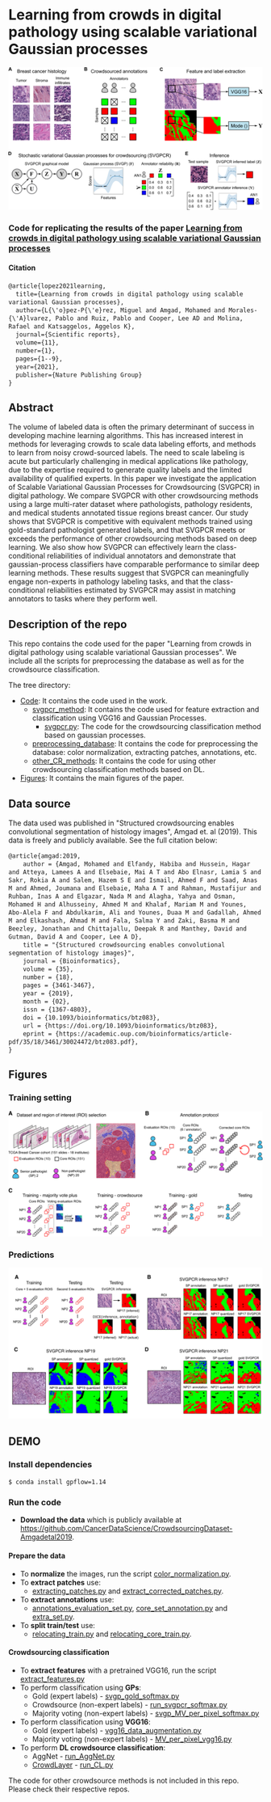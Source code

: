 # Learning from crowds in digital pathology using scalable variational Gaussian processes

![Approach](figures/Figure1.png)

### Code for replicating the results of the paper [Learning from crowds in digital pathology using scalable variational Gaussian processes](https:)

#### Citation
~~~
@article{lopez2021learning,
  title={Learning from crowds in digital pathology using scalable variational Gaussian processes},
  author={L{\'o}pez-P{\'e}rez, Miguel and Amgad, Mohamed and Morales-{\'A}lvarez, Pablo and Ruiz, Pablo and Cooper, Lee AD and Molina, Rafael and Katsaggelos, Aggelos K},
  journal={Scientific reports},
  volume={11},
  number={1},
  pages={1--9},
  year={2021},
  publisher={Nature Publishing Group}
}
~~~

## Abstract
The volume of labeled data is often the primary determinant of success in developing machine learning algorithms. This has increased interest in methods for leveraging crowds to scale data labeling efforts, and methods to learn from noisy crowd-sourced labels. The need to scale labeling is acute but particularly challenging in medical applications like pathology, due to the expertise required to generate quality labels and the limited availability of qualified experts. In this paper we investigate the application of Scalable Variational Gaussian Processes for Crowdsourcing (SVGPCR) in digital pathology. We compare SVGPCR with other crowdsourcing methods using a large multi-rater dataset where pathologists, pathology residents, and medical students annotated tissue regions breast cancer. Our study shows that SVGPCR is competitive with equivalent methods trained using gold-standard pathologist generated labels, and that SVGPCR meets or exceeds the performance of other crowdsourcing methods based on deep learning. We also show how SVGPCR can effectively learn the class-conditional reliabilities of individual annotators and demonstrate that gaussian-process classifiers have comparable performance to similar deep learning methods. These results suggest that SVGPCR can meaningfully engage non-experts in pathology labeling tasks, and that the class-conditional reliabilities estimated by SVGPCR may assist in matching annotators to tasks where they perform well.

 ## Description of the repo
 This repo contains the code used for the paper "Learning from crowds in digital pathology using scalable variational Gaussian processes". We include all the scripts for preprocessing the database as well as for the crowdsource classification.

The tree directory:

- [Code](code/): It contains the code used in the work.
  - [svgpcr_method](code/svgpcr_method): It contains the code used for feature extraction and classification using VGG16 and Gaussian Processes.
     - [svgpcr.py](code/svgpcr_method/svgpcr.py): The code for the crowdsourcing classification method based on gaussian processes.
  - [preprocessing_database](code/preprocessing_database): It contains the code for preprocessing the database: color normalization, extracting patches, annotations, etc.
  - [other_CR_methods](code/other_CR_methods): It contains the code for using other crowdsourcing classification methods based on DL.
- [Figures](figures/): It contains the main figures of the paper.

## Data source

The data used was published in "Structured crowdsourcing enables convolutional segmentation of histology images", Amgad et. al (2019). This data is freely and publicly available. See the full citation below:
~~~
@article{amgad:2019,
    author = {Amgad, Mohamed and Elfandy, Habiba and Hussein, Hagar and Atteya, Lamees A and Elsebaie, Mai A T and Abo Elnasr, Lamia S and Sakr, Rokia A and Salem, Hazem S E and Ismail, Ahmed F and Saad, Anas M and Ahmed, Joumana and Elsebaie, Maha A T and Rahman, Mustafijur and Ruhban, Inas A and Elgazar, Nada M and Alagha, Yahya and Osman, Mohamed H and Alhusseiny, Ahmed M and Khalaf, Mariam M and Younes, Abo-Alela F and Abdulkarim, Ali and Younes, Duaa M and Gadallah, Ahmed M and Elkashash, Ahmad M and Fala, Salma Y and Zaki, Basma M and Beezley, Jonathan and Chittajallu, Deepak R and Manthey, David and Gutman, David A and Cooper, Lee A D},
    title = "{Structured crowdsourcing enables convolutional segmentation of histology images}",
    journal = {Bioinformatics},
    volume = {35},
    number = {18},
    pages = {3461-3467},
    year = {2019},
    month = {02},
    issn = {1367-4803},
    doi = {10.1093/bioinformatics/btz083},
    url = {https://doi.org/10.1093/bioinformatics/btz083},
    eprint = {https://academic.oup.com/bioinformatics/article-pdf/35/18/3461/30024472/btz083.pdf},
}
~~~

## Figures

### Training setting
![Training setting](figures/Figure2.png)

### Predictions
![Predictions](figures/Figure3.png)



## DEMO
### Install dependencies
~~~
$ conda install gpflow=1.14
~~~

### Run the code
- **Download the data** which is publicly available at https://github.com/CancerDataScience/CrowdsourcingDataset-Amgadetal2019.

#### Prepare the data
- To **normalize** the images, run the script [color_normalization.py](code/preprocessing_database/color_normalization.py).
- To **extract patches** use:
   - [extracting_patches.py](code/preprocessing_database/extracting_patches.py) and [extract_corrected_patches.py](code/preprocessing_database/extract_corrected_patches.py).
 - To **extract annotations** use:
   - [annotations_evaluation_set.py](code/preprocessing_database/annotations_evaluation_set.py), [core_set_annotation.py](code/preprocessing_database/core_set_annotation.py) and [extra_set.py](code/preprocessing_database/extra_set.py).
- To **split train/test** use:
  - [relocating_train.py](code/preprocessing_database/relocating_train.py) and [relocating_core_train.py](code/preprocessing_database/relocating_core_train.py).

#### Crowdsourcing classification
- To **extract features** with a pretrained VGG16, run the script [extract_features.py](code/svgpcr_method/extract_features.py)
- To perform classification using **GPs**:
  - Gold (expert labels) - [svgp_gold_softmax.py](code/svgpcr_method/svgp_gold_softmax.py)
  - Crowdsource (non-expert labels) - [run_svgpcr_softmax.py](code/svgpcr_method/run_svgpcr_softmax.py)
  - Majority voting (non-expert labels) - [svgp_MV_per_pixel_softmax.py](code/svgpcr_method/svgp_MV_per_pixel_softmax.py)
- To perform classification using **VGG16**:
  - Gold (expert labels) - [vgg16_data_augmentation.py](code/svgpcr_method/vgg16_data_augmentation.py)
  - Majority voting (non-expert labels) - [MV_per_pixel_vgg16.py](code/svgpcr_method/MV_per_pixel_vgg16.py)
- To perform **DL crowdsource classification**:
  - AggNet - [run_AggNet.py](code/other_CR_methods/run_AggNet.py)
  - [CrowdLayer](https://github.com/fmpr/CrowdLayer) - [run_CL.py](code/other_CR_methods/run_CL.py)

The code for other crowdsource methods is not included in this repo. Please check their respective repos.

